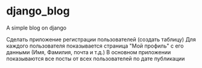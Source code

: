 # django_blog

A simple blog on django

Сделать приложение регистрации пользователей (создать таблицу)
Для каждого пользователя показывается страница "Мой профиль" с его данными (Имя, Фамилия, почта и т.д.)
В основном приложении показываются все посты от всех пользователей по дате публикации
